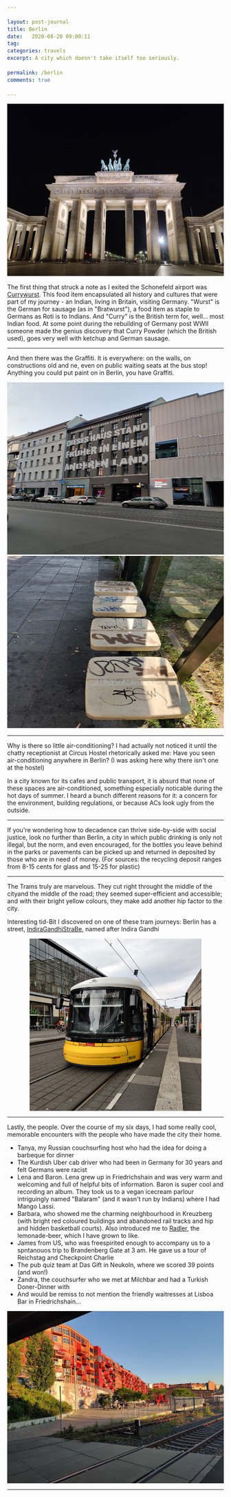 ```yaml
---

layout: post-journal
title: Berlin
date:   2020-08-20 09:00:11
tag: 
categories: travels
excerpt: A city which doesn't take itself too seriously.

permalink: /berlin
comments: true

---
```


<center><img src="files/images/berlin/brandenberg.jpg" alt="Brandenberg" width="600" height= "400" /></center>


The first thing that struck a note as I exited the Schonefeld airport was [Currywurst](https://en.wikipedia.org/wiki/Currywurst). This food item encapsulated all history and cultures that were part of my journey -  an Indian, living in Britain, visiting Germany. "Wurst" is the German for sausage (as in "Bratwurst"), a food item as staple to Germans as Roti is to Indians. And "Curry" is the British term for, well... most Indian food. At some point during the rebuilding of Germany post WWII someone made the genius discovery that Curry Powder (which the British used), goes very well with ketchup and German sausage.

-----


And then there was the Graffiti. It is everywhere: on the walls, on constructions old and ne, even on public waiting seats at the bus stop!  Anything you could put paint on in Berlin, you have Graffiti. 

<center><img src="files/images/berlin/graffiti.jpg" alt="graffiti" width="600" height= "400" /></center> 

<center><img src="files/images/berlin/graffiti_bus_stop.jpg" alt="graffiti_bus_stop" width="600" height= "400"/></center>

----

Why is there so little air-conditioning? I had actually not noticed it  until the chatty receptionist at Circus Hostel rhetorically asked me: Have you seen air-conditioning anywhere in Berlin? (I was asking here why there isn't one at the hostel)

In a city known for its cafes and public transport, it is absurd that none of these spaces are air-conditioned, something especially noticable during the hot days of summer.  I heard a bunch different reasons for it: a concern for the environment, building regulations, or because ACs look ugly from the outside.

-----

If you're wondering how to decadence can thrive side-by-side with social justice, look no further than Berlin, a city in which public drinking is only not illegal, but the norm, and even encouraged, for the bottles you leave behind in the parks or pavements can be picked up and returned in deposited  by those who are in need of money. (For sources: the recycling deposit ranges from 8-15 cents for glass and 15-25 for plastic)


----


The Trams truly are marvelous. They cut right throught the middle of the cityand the middle of the road; they seemed super-efficient and accessible; and with their  bright yellow colours, they make add another hip factor to the city.

Interesting tid-Bit I discovered on one of these tram journeys: Berlin has a street, [IndiraGandhiStraBe](https://de.wikipedia.org/wiki/Indira-Gandhi-Stra%C3%9Fe), named after Indira Gandhi

<center> <img src="files/images/berlin/trams.jpg" alt="Trams" width="400" height= "400" align="middle" /> </center> 


---

Lastly, the people. Over the course of my six days, I had some really cool, memorable encounters with the people who have made the city their home.

- Tanya, my Russian couchsurfing host who had the idea for doing a barbeque for dinner
- The Kurdish Uber cab driver who had been in Germany for 30 years and felt Germans were racist
- Lena and Baron. Lena grew up in Friedrichshain and was very warm and welcoming and full of helpful bits of information. Baron is super cool and recording an album. They took us to a vegan icecream parlour intriguingly named "Balaram" (and it wasn't run by Indians) where I had Mango Lassi. 
- Barbara, who showed me the charming neighbourhood in Kreuzberg (with bright red coloured buildings and abandoned rail tracks and hip and hidden basketball courts). Also introduced me to [Radler](https://en.wikipedia.org/wiki/Shandy), the lemonade-beer, which I have grown to like. 
- James from US, who was freespirited enough to accompany us to a spntanouos trip to Brandenberg Gate at 3 am. He gave us a tour of Reichstag and Checkpoint Charlie
- The pub quiz team at Das Gift in Neukoln, where we scored 39 points (and won!)
- Zandra, the couchsurfer who we met at Milchbar and had a Turkish Doner-Dinner with
- And would be remiss to not mention the friendly waitresses at Lisboa Bar in Friedrichshain...

<center> <img src="files/images/berlin/kreuzberg.jpg" alt="Kreuzberg" width="600" height= "400" align="middle" /> </center> 

----







